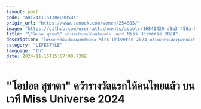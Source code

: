 ```yaml
---
layout: post
code: "ART2411151304UROSBX"
origin_url: "https://www.sanook.com/women/254805/"
image: "https://github.com/user-attachments/assets/16841420-d8a3-458a-b0f8-fcc7554fe463"
title: "\"โอปอล สุชาตา\" คว้ารางวัลแรกให้คนไทยแล้ว บนเวที Miss Universe 2024"
description: "ในรอบพรีลิมินารีของการประกวด Miss Universe 2024 หลังจากการแสดงชุดว่ายน้ำอันงดงามเสร็จสิ้น"
category: "LIFESTYLE"
language: "th"
date: 2024-11-15T15:07:00.730Z
---
```


# "โอปอล สุชาตา" คว้ารางวัลแรกให้คนไทยแล้ว บนเวที Miss Universe 2024